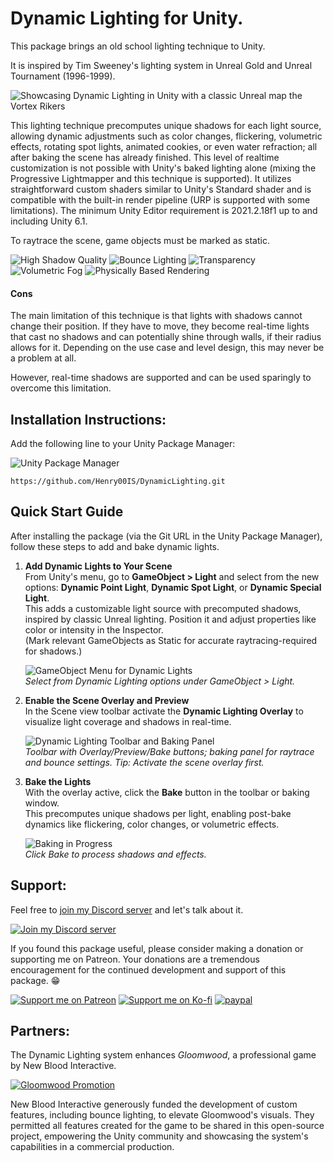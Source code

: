 # Dynamic Lighting for Unity.

This package brings an old school lighting technique to Unity.

It is inspired by Tim Sweeney's lighting system in Unreal Gold and Unreal Tournament (1996-1999).

![Showcasing Dynamic Lighting in Unity with a classic Unreal map the Vortex Rikers](https://raw.githubusercontent.com/wiki/Henry00IS/DynamicLighting/images/home/demo-vortex2-unity.gif)

This lighting technique precomputes unique shadows for each light source, allowing dynamic adjustments such as color changes, flickering, volumetric effects, rotating spot lights, animated cookies, or even water refraction; all after baking the scene has already finished. This level of realtime customization is not possible with Unity's baked lighting alone (mixing the Progressive Lightmapper and this technique is supported). It utilizes straightforward custom shaders similar to Unity's Standard shader and is compatible with the built-in render pipeline (URP is supported with some limitations). The minimum Unity Editor requirement is 2021.2.18f1 up to and including Unity 6.1.

To raytrace the scene, game objects must be marked as static.

![High Shadow Quality](https://raw.githubusercontent.com/wiki/Henry00IS/DynamicLighting/images/home/home-01.png)
![Bounce Lighting](https://raw.githubusercontent.com/wiki/Henry00IS/DynamicLighting/images/home/home-02.png)
![Transparency](https://raw.githubusercontent.com/wiki/Henry00IS/DynamicLighting/images/home/home-03.png)
![Volumetric Fog](https://raw.githubusercontent.com/wiki/Henry00IS/DynamicLighting/images/home/home-04.png)
![Physically Based Rendering](https://raw.githubusercontent.com/wiki/Henry00IS/DynamicLighting/images/home/home-05.png)

#### Cons

The main limitation of this technique is that lights with shadows cannot change their position. If they have to move, they become real-time lights that cast no shadows and can potentially shine through walls, if their radius allows for it. Depending on the use case and level design, this may never be a problem at all.

However, real-time shadows are supported and can be used sparingly to overcome this limitation.

## Installation Instructions:

Add the following line to your Unity Package Manager:

![Unity Package Manager](https://user-images.githubusercontent.com/7905726/84954483-c82ba100-b0f5-11ea-9cd0-1cdc24ef2660.png)

`https://github.com/Henry00IS/DynamicLighting.git`

## Quick Start Guide

After installing the package (via the Git URL in the Unity Package Manager), follow these steps to add and bake dynamic lights.

1. **Add Dynamic Lights to Your Scene**  
   From Unity's menu, go to **GameObject > Light** and select from the new options: **Dynamic Point Light**, **Dynamic Spot Light**, or **Dynamic Special Light**.  
   This adds a customizable light source with precomputed shadows, inspired by classic Unreal lighting. Position it and adjust properties like color or intensity in the Inspector.  
   (Mark relevant GameObjects as Static for accurate raytracing-required for shadows.)
   
   ![GameObject Menu for Dynamic Lights](https://github.com/user-attachments/assets/c45df1c6-e3f1-41bf-8a14-05d029ec61e5)  
   *Select from Dynamic Lighting options under GameObject > Light.*

2. **Enable the Scene Overlay and Preview**  
   In the Scene view toolbar activate the **Dynamic Lighting Overlay** to visualize light coverage and shadows in real-time.  
   
   ![Dynamic Lighting Toolbar and Baking Panel](https://github.com/user-attachments/assets/f3587f1c-f5db-4448-98b9-0ccbd93b4c19)  
   *Toolbar with Overlay/Preview/Bake buttons; baking panel for raytrace and bounce settings. Tip: Activate the scene overlay first.*

3. **Bake the Lights**  
   With the overlay active, click the **Bake** button in the toolbar or baking window.  
   This precomputes unique shadows per light, enabling post-bake dynamics like flickering, color changes, or volumetric effects.
   
   ![Baking in Progress](https://github.com/user-attachments/assets/3c01df83-161d-4184-b01b-6afcf2f25e28)  
   *Click Bake to process shadows and effects.*



## Support:

Feel free to [join my Discord server](https://discord.gg/sKEvrBwHtq) and let's talk about it.

[![Join my Discord server](https://dcbadge.limes.pink/api/server/sKEvrBwHtq)](https://discord.gg/sKEvrBwHtq)

If you found this package useful, please consider making a donation or supporting me on Patreon. Your donations are a tremendous encouragement for the continued development and support of this package. 😁

[![Support me on Patreon](https://raw.githubusercontent.com/wiki/Henry00IS/DynamicLighting/images/badges/patreon.svg)](https://patreon.com/henrydejongh) [![Support me on Ko-fi](https://raw.githubusercontent.com/wiki/Henry00IS/DynamicLighting/images/badges/kofi.svg)](https://ko-fi.com/henry00) [![paypal](https://raw.githubusercontent.com/wiki/Henry00IS/DynamicLighting/images/badges/paypal.svg)](https://paypal.me/henrydejongh)

## Partners:

The Dynamic Lighting system enhances _Gloomwood_, a professional game by New Blood Interactive.

[![Gloomwood Promotion](https://raw.githubusercontent.com/wiki/Henry00IS/DynamicLighting/images/home/partner-gloomwood.png)](https://store.steampowered.com/app/1150760/Gloomwood/)

New Blood Interactive generously funded the development of custom features, including bounce lighting, to elevate Gloomwood's visuals. They permitted all features created for the game to be shared in this open-source project, empowering the Unity community and showcasing the system's capabilities in a commercial production.
